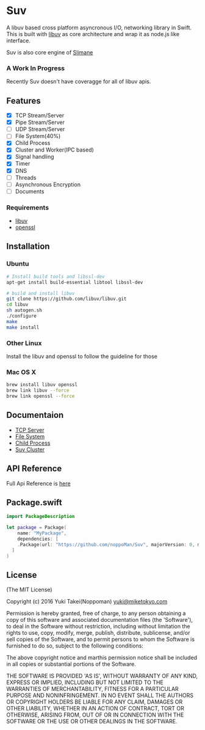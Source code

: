 # Suv

A libuv based cross platform asyncronous I/O, networking library in Swift.  
This is built with [libuv](https://github.com/libuv/libuv) as core architecture and wrap it as node.js like interface.

Suv is also core engine of [Slimane](https://github.com/noppoMan/slimane.git)

### A Work In Progress
Recently Suv doesn't have coveragge for all of libuv apis.

## Features
- [x] TCP Stream/Server
- [x] Pipe Stream/Server
- [ ] UDP Stream/Server
- [ ] File System(40%)
- [x] Child Process
- [x] Cluster and Worker(IPC based)
- [x] Signal handling
- [x] Timer
- [x] DNS
- [ ] Threads
- [ ] Asynchronous Encryption
- [ ] Documents

### Requirements
* [libuv](https://github.com/libuv/libuv)
* [openssl](https://www.openssl.org/)

## Installation

### Ubuntu
```sh
# Install build tools and libssl-dev
apt-get install build-essential libtool libssl-dev

# build and install libuv
git clone https://github.com/libuv/libuv.git
cd libuv
sh autogen.sh
./configure
make
make install
```

### Other Linux
Install the libuv and openssl to follow the guideline for those

### Mac OS X
```sh
brew install libuv openssl
brew link libuv --force
brew link openssl --force
```


## Documentaion
* [TCP Server](https://github.com/noppoMan/Suv/blob/master/docs/tcp-server.md)
* [File System](https://github.com/noppoMan/Suv/blob/master/docs/fs.md)
* [Child Process](https://github.com/noppoMan/Suv/blob/master/docs/child-process.md)
* [Suv Cluster](https://github.com/noppoMan/Suv/blob/master/docs/cluster.md)

## API Reference
Full Api Reference is [here](http://rawgit.com/noppoMan/Suv/master/docs/api/index.html)

## Package.swift
```swift
import PackageDescription

let package = Package(
	name: "MyPackage",
	dependencies: [
    .Package(url: "https://github.com/noppoMan/Suv", majorVersion: 0, minor: 1),
  ]
)
```

## License

(The MIT License)

Copyright (c) 2016 Yuki Takei(Noppoman) yuki@miketokyo.com

Permission is hereby granted, free of charge, to any person obtaining a copy of this software and associated documentation files (the 'Software'), to deal in the Software without restriction, including without limitation the rights to use, copy, modify, merge, publish, distribute, sublicense, and/or sell copies of the Software, and to permit persons to whom the Software is furnished to do so, subject to the following conditions:

The above copyright notice and marthis permission notice shall be included in all copies or substantial portions of the Software.

THE SOFTWARE IS PROVIDED 'AS IS', WITHOUT WARRANTY OF ANY KIND, EXPRESS OR IMPLIED, INCLUDING BUT NOT LIMITED TO THE WARRANTIES OF MERCHANTABILITY, FITNESS FOR A PARTICULAR PURPOSE AND NONINFRINGEMENT. IN NO EVENT SHALL THE AUTHORS OR COPYRIGHT HOLDERS BE LIABLE FOR ANY CLAIM, DAMAGES OR OTHER LIABILITY, WHETHER IN AN ACTION OF CONTRACT, TORT OR OTHERWISE, ARISING FROM, OUT OF OR IN CONNECTION WITH THE SOFTWARE OR THE USE OR OTHER DEALINGS IN THE SOFTWARE.
